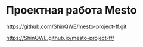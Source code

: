 # Проектная работа Mesto

https://github.com/ShinQWE/mesto-project-ff.git

https://ShinQWE.github.io/mesto-project-ff/
